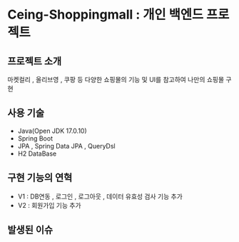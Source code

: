 # Ceing-Shoppingmall : 개인 백엔드 프로젝트
## 프로젝트 소개
마켓컬리 , 올리브영 , 쿠팡 등 다양한 쇼핑몰의 기능 및 UI를 참고하여 나만의 쇼핑몰 구현


## 사용 기술
- Java(Open JDK 17.0.10)
- Spring Boot
- JPA , Spring Data JPA , QueryDsl
- H2 DataBase


## 구현 기능의 연혁
- V1 : DB연동 , 로그인 , 로그아웃 , 데이터 유효성 검사 기능 추가
- V2 : 회원가입 기능 추가




## 발생된 이슈

